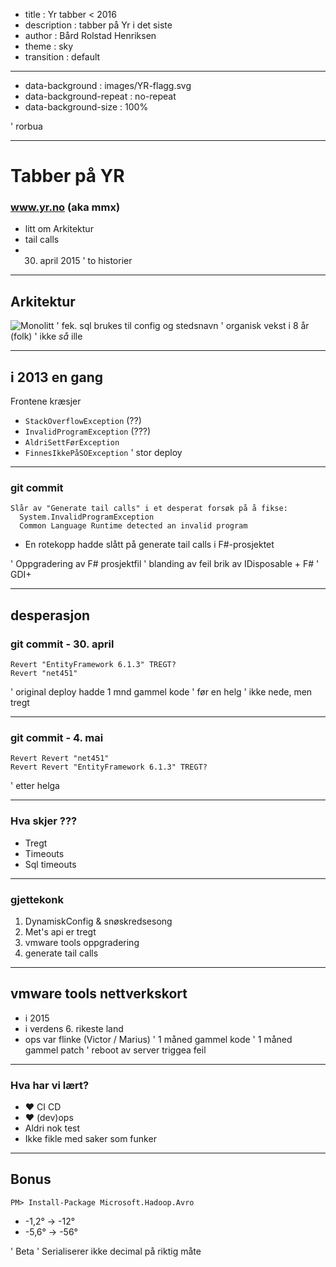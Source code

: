 - title : Yr tabber < 2016
- description : tabber på Yr i det siste
- author : Bård Rolstad Henriksen
- theme : sky
- transition : default

***
- data-background : images/YR-flagg.svg
- data-background-repeat : no-repeat
- data-background-size : 100%

' rorbua

***

# Tabber på YR
### www.yr.no (aka mmx)
* litt om Arkitektur
* tail calls
* 30. april 2015
' to historier

***

## Arkitektur
![Monolitt](https://upload.wikimedia.org/wikipedia/commons/9/9c/Vigelansparken.JPG)
' fek. sql brukes til config og stedsnavn
' organisk vekst i 8 år (folk)
' ikke _så_ ille

***
## i 2013 en gang

Frontene kræsjer

* `StackOverflowException` (??)
* `InvalidProgramException` (???)
* `AldriSettFørException`
* `FinnesIkkePåSOException`
' stor deploy

***

### git commit
```
Slår av "Generate tail calls" i et desperat forsøk på å fikse:
  System.InvalidProgramException
  Common Language Runtime detected an invalid program
```

* En rotekopp hadde slått på generate tail calls i F#-prosjektet

' Oppgradering av F# prosjektfil
' blanding av feil brik av IDisposable + F#
' GDI+

***
## desperasjon
### git commit - 30. april
```
Revert "EntityFramework 6.1.3" TREGT?
Revert "net451"
```
' original deploy hadde 1 mnd gammel kode
' før en helg
' ikke nede, men tregt

***
### git commit - 4. mai
```
Revert Revert "net451"
Revert Revert "EntityFramework 6.1.3" TREGT?
```
' etter helga

***
### Hva skjer ???
* Tregt
* Timeouts
* Sql timeouts


***
### gjettekonk
1. DynamiskConfig & snøskredsesong
2. Met's api er tregt
3. vmware tools oppgradering
4. generate tail calls

---
## vmware tools nettverkskort
  * i 2015
  * i verdens 6. rikeste land
  * ops var flinke (Victor / Marius)
' 1 måned gammel kode
' 1 måned gammel patch
' reboot av server triggea feil

***
### Hva har vi lært?
* ❤ CI CD
* ❤ (dev)ops
* Aldri nok test
* Ikke fikle med saker som funker

***
## Bonus
```
PM> Install-Package Microsoft.Hadoop.Avro
```
* -1,2° -> -12°
* -5,6° -> -56°

' Beta
' Serialiserer ikke decimal på riktig måte
